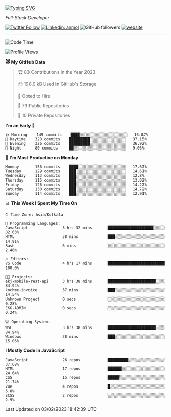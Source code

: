 [![Typing SVG](https://readme-typing-svg.herokuapp.com?lines=HI%2C+I'm+Tonal;I'm+a+Full+Stack+Developer)](https://git.io/typing-svg)

<p><em>Full-Stack Developer</em></p>

[![Twitter Follow](https://img.shields.io/twitter/follow/tonalmathew?style=flat)](https://twitter.com/intent/follow?screen_name=tonalmathew)
[![Linkedin: anmol](https://img.shields.io/badge/tonal-mathew?style=flat-square&logo=Linkedin&logoColor=white&link=https://www.linkedin.com/in/tonal-mathew/)](https://www.linkedin.com/in/tonal-mathew/)
![GitHub followers](https://img.shields.io/github/followers/tonalmathew?label=Follow&style=social)
[![website](https://img.shields.io/badge/Website-46a2f1.svg?&style=flat-square&logo=Google-Chrome&logoColor=white&link=http://tonalmathew.github.io/)](http://tonalmathew.github.io/)

---
<!--START_SECTION:waka-->
![Code Time](http://img.shields.io/badge/Code%20Time-903%20hrs%2030%20mins-blue)

![Profile Views](http://img.shields.io/badge/Profile%20Views-2-blue)

**🐱 My GitHub Data** 

> 🏆 83 Contributions in the Year 2023
 > 
> 📦 198.0 kB Used in GitHub's Storage 
 > 
> 💼 Opted to Hire
 > 
> 📜 79 Public Repositories 
 > 
> 🔑 10 Private Repositories  
 > 
**I'm an Early 🐤** 

```text
🌞 Morning    149 commits    ████░░░░░░░░░░░░░░░░░░░░░   16.87% 
🌆 Daytime    328 commits    █████████░░░░░░░░░░░░░░░░   37.15% 
🌃 Evening    326 commits    █████████░░░░░░░░░░░░░░░░   36.92% 
🌙 Night      80 commits     ██░░░░░░░░░░░░░░░░░░░░░░░   9.06%

```
📅 **I'm Most Productive on Monday** 

```text
Monday       156 commits    ████░░░░░░░░░░░░░░░░░░░░░   17.67% 
Tuesday      129 commits    ███░░░░░░░░░░░░░░░░░░░░░░   14.61% 
Wednesday    113 commits    ███░░░░░░░░░░░░░░░░░░░░░░   12.8% 
Thursday     115 commits    ███░░░░░░░░░░░░░░░░░░░░░░   13.02% 
Friday       126 commits    ███░░░░░░░░░░░░░░░░░░░░░░   14.27% 
Saturday     130 commits    ███░░░░░░░░░░░░░░░░░░░░░░   14.72% 
Sunday       114 commits    ███░░░░░░░░░░░░░░░░░░░░░░   12.91%

```


📊 **This Week I Spent My Time On** 

```text
⌚︎ Time Zone: Asia/Kolkata

💬 Programming Languages: 
JavaScript               3 hrs 32 mins       ████████████████████░░░░░   82.63% 
HTML                     38 mins             ███░░░░░░░░░░░░░░░░░░░░░░   14.91% 
Bash                     6 mins              ░░░░░░░░░░░░░░░░░░░░░░░░░   2.46%

🔥 Editors: 
VS Code                  4 hrs 17 mins       █████████████████████████   100.0%

🐱‍💻 Projects: 
ekj-mobile-rest-api      3 hrs 38 mins       █████████████████████░░░░   84.94% 
kochme-invoice           37 mins             ███░░░░░░░░░░░░░░░░░░░░░░   14.54% 
Unknown Project          0 secs              ░░░░░░░░░░░░░░░░░░░░░░░░░   0.28% 
EKG-ADMIN                0 secs              ░░░░░░░░░░░░░░░░░░░░░░░░░   0.24%

💻 Operating System: 
WSL                      3 hrs 38 mins       █████████████████████░░░░   84.94% 
Windows                  38 mins             ███░░░░░░░░░░░░░░░░░░░░░░   15.06%

```

**I Mostly Code in JavaScript** 

```text
JavaScript               26 repos            █████████░░░░░░░░░░░░░░░░   37.68% 
HTML                     17 repos            ██████░░░░░░░░░░░░░░░░░░░   24.64% 
CSS                      15 repos            █████░░░░░░░░░░░░░░░░░░░░   21.74% 
Vue                      4 repos             █░░░░░░░░░░░░░░░░░░░░░░░░   5.8% 
SCSS                     2 repos             ░░░░░░░░░░░░░░░░░░░░░░░░░   2.9%

```



 Last Updated on 03/02/2023 18:42:39 UTC
<!--END_SECTION:waka-->

